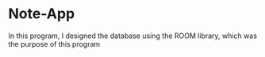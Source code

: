 # Note-App

In this program, I designed the database using the ROOM library, which was the purpose of this program
